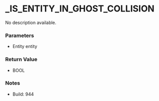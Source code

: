 # _IS_ENTITY_IN_GHOST_COLLISION

No description available.

### Parameters
* Entity entity

### Return Value
* BOOL

### Notes
* Build: 944

